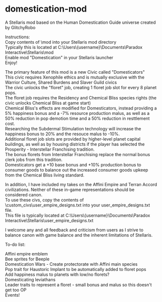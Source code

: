 # domestication-mod
A Stellaris mod based on the Human Domestication Guide universe created by GlitchyRobo  

Instructions:  
Copy contents of \mod into your Stellaris mod directory  
Typically this is located at C:\Users\\{username}\Documents\Paradox Interactive\Stellaris\mod  
Enable mod "Domestication" in your Stellaris launcher  
Enjoy!  

The primary feature of this mod is a new Civic called "Domesticators"  
This civic requires Xenophile ethics and is mutually exclusive with the Warrior Culture, Shared Burdens and Slaver Guild civics  
The civic unlocks the "floret" job, creating 1 floret job slot for every 8 planet pops.  
The floret job requires the Residency and Chemical Bliss species rights (the civic unlocks Chemical Bliss at game start)  
Chemical Bliss's effects are modified for Domesticators, instead providing a 5% happiness bonus and a -7% resource production malus, as well as a 50% reduction in pop demotion time and a 50% reduction in resttlement cost.  
Researching the Subdermal Stimulation technology will increase the happiness bonus to 20% and the resouce malus to -10%.  
Additional floret job slots are provided by higher-level planet capital buildings, as well as by housing districts if the player has selected the Prosperity - Interstellar Franchising tradition.  
The bonus florets from Interstellar Franchising replace the normal bonus clerk jobs from this tradition.  
Domesticators get a +10 base bonus and +10% production bonus to consumer goods to balance out the increased consumer goods upkeep from the Chemical Bliss living standard.  

In addition, I have included my takes on the Affini Empire and Terran Accord civilizations.  Neither of these in-game representations should be considered canon.  
To use these civs, copy the contents of \custom_civs\user_empire_designs.txt into your user_empire_designs.txt file.  
This file is typically located at C:\Users\\{username}\Documents\Paradox Interactive\Stellaris\user_empire_designs.txt  


I welcome any and all feedback and criticism from users as I strive to balance canon with game balance and the inherent limitations of Stellaris.  

To-do list:  

Affini empire emblem  
Bee sprites for Beeple  
Domestication Wars - Create protectorate with Affini main species  
Pop trait for Haustoric Implant to be automatically added to floret pops  
Add happiness malus to planets with low/no florets?  
Domesticating leviathans  
Leader traits to represent a floret - small bonus and malus so this doesn't get too OP  
Events!  
